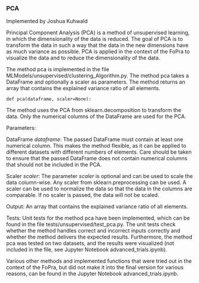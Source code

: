 
### PCA
Implemented by Joshua Kuhwald

Principal Component Analysis (PCA) is a method of unsupervised learning, in which the dimensionality of the data is reduced. The goal of PCA is to transform the data in such a way that the data in the new dimensions have as much variance as possible. PCA is applied in the context of the FoPra to visualize the data and to reduce the dimensionality of the data.

The method pca is implemented in the file MLModels/unsupervised/clustering_Algorithm.py.
The method pca takes a DataFrame and optionally a scaler as parameters.
The method returns an array that contains the explained variance ratio of all elements.

`def pca(dataframe, scaler=None):`

The method uses the PCA from sklearn.decomposition to transform the data.
Only the numerical columns of the DataFrame are used for the PCA.

Parameters:

DataFrame _dataframe_: The passed DataFrame must contain at least one numerical column.
This makes the method flexible, as it can be applied to different datasets with different numbers of elements.
Care should be taken to ensure that the passed DataFrame does not contain numerical columns that should not be included in the PCA.

Scaler _scaler_: The parameter _scaler_ is optional and can be used to scale the data column-wise.
Any scaler from sklearn.preprocessing can be used. A scaler can be used to normalize the data so that the data in the columns are comparable.
If no scaler is passed, the data will not be scaled.

Output: An array that contains the explained variance ratio of all elements.

Tests:
Unit tests for the method pca have been implemented, which can be found in the file tests/unsupervised/test_pca.py.
The unit tests check whether the method handles correct and incorrect inputs correctly and whether the method delivers the expected results.
Furthermore, the method pca was tested on two datasets, and the results were visualized (not included in the file, see Jupyter Notebook advanced_trials.ipynb).

Various other methods and implemented functions that were tried out in the context of the FoPra, but did not make it into the final version for various reasons, can be found in the Jupyter Notebook advanced_trials.ipynb.


